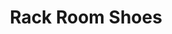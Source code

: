 ---
title: "Rack Room Shoes"
url: /lancaster/rack-room-shoes-stanley-k-tanger-boulevard/
shop: shoes
---